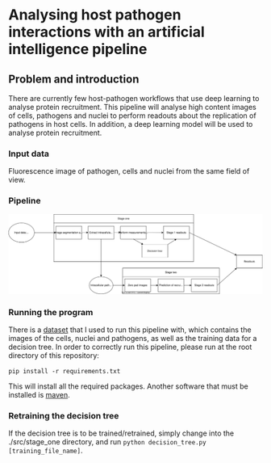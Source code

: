 # Analysing host pathogen interactions with an artificial intelligence pipeline

## Problem and introduction
There are currently few host-pathogen workflows that use deep learning to analyse protein recruitment. This pipeline will analyse high content images of cells, pathogens and nuclei to perform readouts about the replication of pathogens in host cells. In addition, a deep learning model will be used to analyse protein recruitment.

### Input data
Fluorescence image of pathogen, cells and nuclei from the same field of view.

### Pipeline
![pipeline](pipeline.drawio.svg)

### Running the program
There is a [dataset](https://datadryad.org/stash/dataset/doi:10.5061/dryad.6vq2mp0) that I used to run this pipeline with, which contains the images of the cells, nuclei and pathogens, as well as the training data for a decision tree. In order to correctly run this pipeline, please run at the root directory of this repository: 
```
pip install -r requirements.txt
```
This will install all the required packages.
Another software that must be installed is [maven](https://maven.apache.org/).

### Retraining the decision tree
If the decision tree is to be trained/retrained, simply change into the ./src/stage_one directory, and run ```python decision_tree.py [training_file_name]```.
